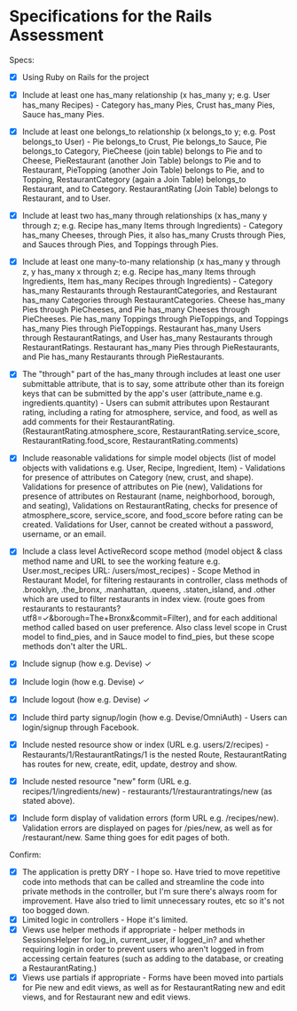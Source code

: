 # Specifications for the Rails Assessment

Specs:
- [x] Using Ruby on Rails for the project
- [x] Include at least one has_many relationship (x has_many y; e.g. User has_many Recipes) - Category has_many Pies, Crust has_many Pies, Sauce has_many Pies.

- [x] Include at least one belongs_to relationship (x belongs_to y; e.g. Post belongs_to User) - Pie belongs_to Crust, Pie belongs_to Sauce, Pie belongs_to Category, PieCheese (join table) belongs to Pie and to Cheese, PieRestaurant (another Join Table) belongs to Pie and to Restaurant, PieTopping (another Join Table) belongs to Pie, and to Topping, RestaurantCategory (again a Join Table) belongs_to Restaurant, and to Category. RestaurantRating (Join Table) belongs to Restaurant, and to User.

- [x] Include at least two has_many through relationships (x has_many y through z; e.g. Recipe has_many Items through Ingredients) - Category has_many Cheeses, through Pies, it also has_many Crusts through Pies, and  Sauces through Pies, and Toppings through Pies.  

- [x] Include at least one many-to-many relationship (x has_many y through z, y has_many x through z; e.g. Recipe has_many Items through Ingredients, Item has_many Recipes through Ingredients) - Category has_many Restaurants through RestaurantCategories, and Restaurant has_many Categories through RestaurantCategories. Cheese has_many Pies through PieCheeses, and Pie has_many Cheeses through PieCheeses. Pie has_many Toppings through PieToppings, and Toppings has_many Pies through PieToppings. Restaurant has_many Users through RestaurantRatings, and User has_many Restaurants through RestaurantRatings. Restaurant has_many Pies through PieRestaurants, and Pie has_many Restaurants through PieRestaurants.

- [x] The "through" part of the has_many through includes at least one user submittable attribute, that is to say, some attribute other than its foreign keys that can be submitted by the app's user (attribute_name e.g. ingredients.quantity) - Users can submit attributes upon Restaurant rating, including a rating for atmosphere, service, and food, as well as add comments for their RestaurantRating. (RestaurantRating.atmosphere_score, RestaurantRating.service_score, RestaurantRating.food_score, RestaurantRating.comments)

- [x] Include reasonable validations for simple model objects (list of model objects with validations e.g. User, Recipe, Ingredient, Item) - Validations for presence of attributes on Category (new, crust, and shape). Validations for presence of attributes on Pie (new), Validations for presence of attributes on Restaurant (name, neighborhood, borough, and seating), Validations on RestaurantRating, checks for presence of atmosphere_score, service_score, and food_score before rating can be created. Validations for User, cannot be created without a password, username, or an email.

- [x] Include a class level ActiveRecord scope method (model object & class method name and URL to see the working feature e.g. User.most_recipes URL: /users/most_recipes) - Scope Method in Restaurant Model, for filtering restaurants in controller, class methods of .brooklyn, .the_bronx, .manhattan, .queens, .staten_island, and .other which are used to filter restaurants in index view. (route goes from restaurants to restaurants?utf8=✓&borough=The+Bronx&commit=Filter), and for each additional method called based on user preference. Also class level scope in Crust model to find_pies, and in Sauce model to find_pies, but these scope methods don't alter the URL.

- [x] Include signup (how e.g. Devise) ✓
- [x] Include login (how e.g. Devise) ✓
- [x] Include logout (how e.g. Devise) ✓
- [x] Include third party signup/login (how e.g. Devise/OmniAuth) - Users can login/signup through Facebook.
- [X] Include nested resource show or index (URL e.g. users/2/recipes) - Restaurants/1/RestaurantRatings/1 is the nested Route, RestaurantRating has routes for new, create, edit, update, destroy and show.
- [X] Include nested resource "new" form (URL e.g. recipes/1/ingredients/new) - restaurants/1/restaurantratings/new (as stated above).
- [X] Include form display of validation errors (form URL e.g. /recipes/new). Validation errors are displayed on pages for /pies/new, as well as for /restaurant/new. Same thing goes for edit pages of both.

Confirm:
- [x] The application is pretty DRY - I hope so. Have tried to move repetitive code into methods that can be called and streamline the code into private methods in the controller, but I'm sure there's always room for improvement. Have also tried to limit unnecessary routes, etc so it's not too bogged down.
- [x] Limited logic in controllers - Hope it's limited.
- [x] Views use helper methods if appropriate - helper methods in SessionsHelper for log_in, current_user, if logged_in? and whether requiring login in order to prevent users who aren't logged in from accessing certain features (such as adding to the database, or creating a RestaurantRating.)
- [x] Views use partials if appropriate - Forms have been moved into partials for Pie new and edit views, as well as for RestaurantRating new and edit views, and for Restaurant new and edit views.
